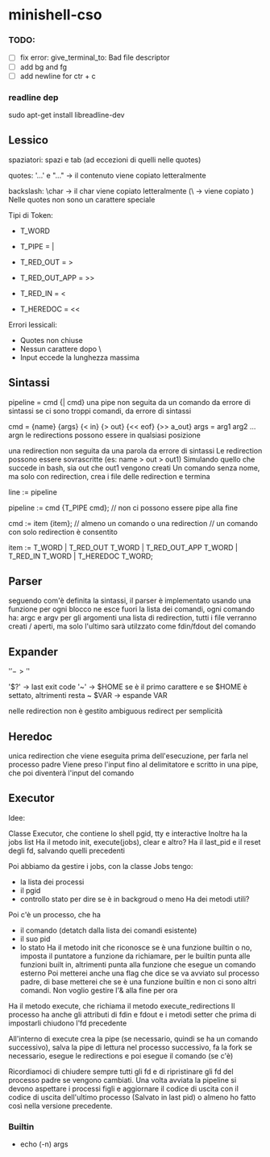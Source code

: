 # minishell-cso

### TODO:

- [ ] fix error: give_terminal_to: Bad file descriptor
- [ ] add bg and fg
- [ ] add newline for ctr + c

### readline dep
sudo apt-get install libreadline-dev

## Lessico

spaziatori: spazi e tab (ad eccezioni di quelli nelle quotes)

quotes: '...' e "..." -> il contenuto viene copiato letteralmente

backslash: \char -> il char viene copiato letteralmente (\\ -> viene copiato \)
			Nelle quotes non sono un carattere speciale

Tipi di Token:
- T_WORD

- T_PIPE = |

- T_RED_OUT = >
- T_RED_OUT_APP = >>
- T_RED_IN = <
- T_HEREDOC = <<

Errori lessicali:
- Quotes non chiuse
- Nessun carattere dopo \
- Input eccede la lunghezza massima

## Sintassi

pipeline = cmd {| cmd}
una pipe non seguita da un comando da errore di sintassi
se ci sono troppi comandi, da errore di sintassi

cmd = {name} {args} {< in} {> out} {<< eof} {>> a_out}
args = arg1 arg2 ... argn
le redirections possono essere in qualsiasi posizione

una redirection non seguita da una parola da errore di sintassi
Le redirection possono essere sovrascritte (es: name > out > out1)
Simulando quello che succede in bash, sia out che out1 vengono creati
Un comando senza nome, ma solo con redirection, crea i file delle redirection e termina

line := pipeline

pipeline := cmd {T_PIPE cmd};			// non ci possono essere pipe alla fine

cmd := item {item};					// almeno un comando o una redirection
									// un comando con solo redirection è consentito

item := T_WORD
		| T_RED_OUT		T_WORD
		| T_RED_OUT_APP	T_WORD
		| T_RED_IN		T_WORD
		| T_HEREDOC		T_WORD;

## Parser
seguendo com'è definita la sintassi, il parser è implementato usando una funzione per ogni blocco
ne esce fuori la lista dei comandi, ogni comando ha:
argc e argv per gli argomenti
una lista di redirection, tutti i file verranno creati / aperti, ma solo l'ultimo sarà utilzzato come fdin/fdout del comando


## Expander

'$' -> '$'

'$?' -> last exit code
'~' -> $HOME se è il primo carattere e se $HOME è settato, altrimenti resta ~
\$VAR -> espande VAR

nelle redirection non è gestito ambiguous redirect per semplicità

## Heredoc

unica redirection che viene eseguita prima dell'esecuzione, per farla nel processo padre
Viene preso l'input fino al delimitatore e scritto in una pipe, che poi diventerà l'input del comando

## Executor

Idee:

Classe Executor, che contiene lo shell pgid, tty e interactive
Inoltre ha la jobs list
Ha il metodo init, execute(jobs), clear e altro?
Ha il last_pid e il reset degli fd, salvando quelli precedenti

Poi abbiamo da gestire i jobs, con la classe Jobs tengo:
- la lista dei processi
- il pgid
- controllo stato per dire se è in backgroud o meno
Ha dei metodi utili?

Poi c'è un processo, che ha 
- il comando (detatch dalla lista dei comandi esistente)
- il suo pid
- lo stato
Ha il metodo init
che riconosce se è una funzione builtin o no, imposta il puntatore a funzione da richiamare, per le builtin punta alle funzioni built in, altrimenti punta alla funzione che esegue un comando esterno
Poi metterei anche una flag che dice se va avviato sul processo padre, di base metterei che se è una funzione builtin e non ci sono altri comandi. Non voglio gestire l'& alla fine per ora

Ha il metodo execute, che richiama il metodo execute_redirections
Il processo ha anche gli attributi di fdin e fdout e i metodi setter che prima di impostarli chiudono l'fd precedente

All'interno di execute crea la pipe (se necessario, quindi se ha un comando successivo), salva la pipe di lettura nel processo successivo, fa la fork se necessario, esegue le redirections e poi esegue il comando (se c'è)

Ricordiamoci di chiudere sempre tutti gli fd e di ripristinare gli fd del processo padre se vengono cambiati. 
Una volta avviata la pipeline si devono aspettare i processi figli e aggiornare il codice di uscita con il codice di uscita dell'ultimo processo (Salvato in last pid) o almeno ho fatto così nella versione precedente.

### Builtin

- echo (-n) args
